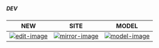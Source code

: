 ##### DEV

| NEW | SITE  | MODEL |
| ---- | ---- | ---- |
| [![edit-image]][edit-url]| [![mirror-image]][mirror-url]| [![model-image]][model-url]|

[edit-image]: http://ovi3ob9p4.bkt.clouddn.com/ico/edit.png
[edit-url]: /source/_posts/

[mirror-image]: http://ovi3ob9p4.bkt.clouddn.com/ico/home.png
[mirror-url]: http://skei.gitee.io

[model-image]: http://ovi3ob9p4.bkt.clouddn.com/ico/moxing.png
[model-url]: https://github.com/keees/keees.github.io/wiki/post-model/_edit
